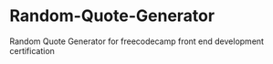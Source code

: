 # Random-Quote-Generator
Random Quote Generator for freecodecamp front end development certification
